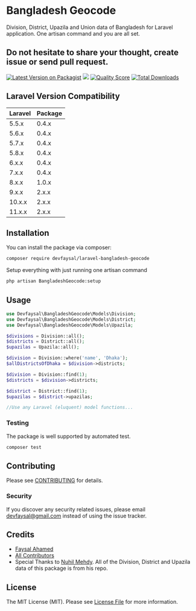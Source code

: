 # Bangladesh Geocode
Division, District, Upazila and Union data of Bangladesh for Laravel application.
One artisan command and you are all set.

## Do not hesitate to share your thought, create issue or send pull request.

[![Latest Version on Packagist](https://img.shields.io/packagist/v/devfaysal/laravel-bangladesh-geocode.svg?style=flat-square)](https://packagist.org/packages/devfaysal/laravel-bangladesh-geocode)
![](https://github.com/devfaysal/laravel-bangladesh-geocode/workflows/Run%20Tests/badge.svg?branch=master)
[![Quality Score](https://img.shields.io/scrutinizer/g/devfaysal/laravel-bangladesh-geocode.svg?style=flat-square)](https://scrutinizer-ci.com/g/devfaysal/laravel-bangladesh-geocode)
[![Total Downloads](https://img.shields.io/packagist/dt/devfaysal/laravel-bangladesh-geocode.svg?style=flat-square)](https://packagist.org/packages/devfaysal/laravel-bangladesh-geocode)

## Laravel Version Compatibility

 Laravel  | Package
:---------|:----------
 5.5.x    | 0.4.x
 5.6.x    | 0.4.x
 5.7.x    | 0.4.x
 5.8.x    | 0.4.x
 6.x.x    | 0.4.x
 7.x.x    | 0.4.x
 8.x.x    | 1.0.x
 9.x.x    | 2.x.x
 10.x.x    | 2.x.x
 11.x.x    | 2.x.x

## Installation

You can install the package via composer:

``` bash
composer require devfaysal/laravel-bangladesh-geocode
```
Setup everything with just running one artisan command
``` bash
php artisan BangladeshGeocode:setup
```

## Usage

``` php
use Devfaysal\BangladeshGeocode\Models\Division;
use Devfaysal\BangladeshGeocode\Models\District;
use Devfaysal\BangladeshGeocode\Models\Upazila;

$divisions = Division::all();
$districts = District::all();
$upazilas = Upazila::all();

$division = Division::where('name', 'Dhaka');
$allDistrictsOfDhaka = $division->districts;

$division = Division::find(1);
$districts = $division->districts;

$district = District::find(1);
$upazilas = $district->upazilas;

//Use any Laravel (eluquent) model functions...
```

### Testing
The package is well supported by automated test.
``` bash
composer test
```

## Contributing

Please see [CONTRIBUTING](CONTRIBUTING.md) for details.

### Security

If you discover any security related issues, please email devfaysal@gmail.com instead of using the issue tracker.

## Credits

- [Faysal Ahamed](https://github.com/devfaysal)
- [All Contributors](../../contributors)
- Special Thanks to [Nuhil Mehdy](https://github.com/nuhil/bangladesh-geocode). All of the Division, District and Upazila data of this package is from his repo.

## License

The MIT License (MIT). Please see [License File](LICENSE.md) for more information.
